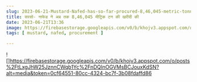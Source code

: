 ```yaml
---
slug: 2023-06-21-Mustard-Nafed-has-so-far-procured-8,46,045-metric-tonnes
title: सरसो- नाफेड ने अब तक 8,46,045 मीट्रिक टन की खरीदी की
date: 2023-06-21T13:36
image: https://firebasestorage.googleapis.com/v0/b/khojv3.appspot.com/o/posts%2FtLxgJhW25JznnCWqb1Yc%2FnDQInOGVMsBCJouxKdSN?alt=media&token=0cf64551-80cc-4324-bc7f-3b08fdaffd86
tags: [ mustard, nafed, procurement ]

---
```


![]https://firebasestorage.googleapis.com/v0/b/khojv3.appspot.com/o/posts%2FtLxgJhW25JznnCWqb1Yc%2FnDQInOGVMsBCJouxKdSN?alt=media&token=0cf64551-80cc-4324-bc7f-3b08fdaffd86
